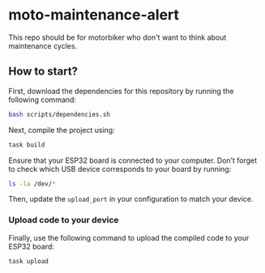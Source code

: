 # moto-maintenance-alert
This repo should be for motorbiker who don't want to think about maintenance cycles.

## How to start?

First, download the dependencies for this repository by running the following command:
```bash
bash scripts/dependencies.sh
```
Next, compile the project using:
```bash
task build
```
Ensure that your ESP32 board is connected to your computer. Don’t forget to check which USB device corresponds to your board by running:
```bash
ls -la /dev/*
```
Then, update the `upload_port` in your configuration to match your device.

### Upload code to your device

Finally, use the following command to upload the compiled code to your ESP32 board:
```bash
task upload
```
